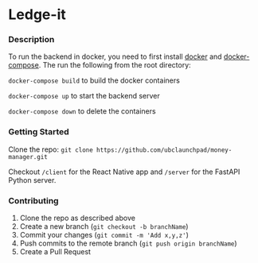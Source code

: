 # Ledge-it

### Description

To run the backend in docker, you need to first install [docker](https://docs.docker.com/get-docker/) and 
[docker-compose](https://docs.docker.com/compose/install/). The run the following from the root directory:

`docker-compose build` to build the docker containers

`docker-compose up` to start the backend server

`docker-compose down` to delete the containers

### Getting Started

Clone the repo: `git clone https://github.com/ubclaunchpad/money-manager.git`

Checkout `/client` for the React Native app
and `/server` for the FastAPI Python server.

### Contributing

1. Clone the repo as described above
2. Create a new branch (`git checkout -b branchName`)
3. Commit your changes (`git commit -m 'Add x,y,z'`)
4. Push commits to the remote branch (`git push origin branchName`)
5. Create a Pull Request
